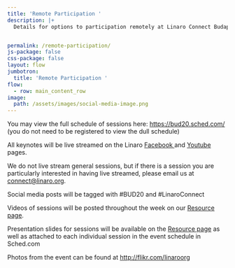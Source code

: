 ```yaml
---
title: 'Remote Participation '
description: |+
  Details for options to participation remotely at Linaro Connect Budapest


permalink: /remote-participation/
js-package: false
css-package: false
layout: flow
jumbotron:
  title: 'Remote Participation '
flow:
  - row: main_content_row
image:
  path: /assets/images/social-media-image.png
---
```

You may view the full schedule of sessions here: https://bud20.sched.com/ (you do not need to be registered to view the dull schedule)

All keynotes will be live streamed on the Linaro [Facebook ](https://www.facebook.com/LinaroOrg/)and [Youtube](https://www.youtube.com/linaroorg) pages. 

We do not live stream general sessions, but if there is a session you are particularly interested in having live streamed, please email us at connect@linaro.org. 

Social media posts will be tagged with #BUD20 and #LinaroConnect 

Videos of sessions will be posted throughout the week on our [Resource page](https://connect.linaro.org/resources/). 

Presentation slides for sessions will be available on the [Resource page](https://connect.linaro.org/resources/) as well as attached to each individual session in the event schedule in Sched.com 

Photos from the event can be found at http://flikr.com/linaroorg
